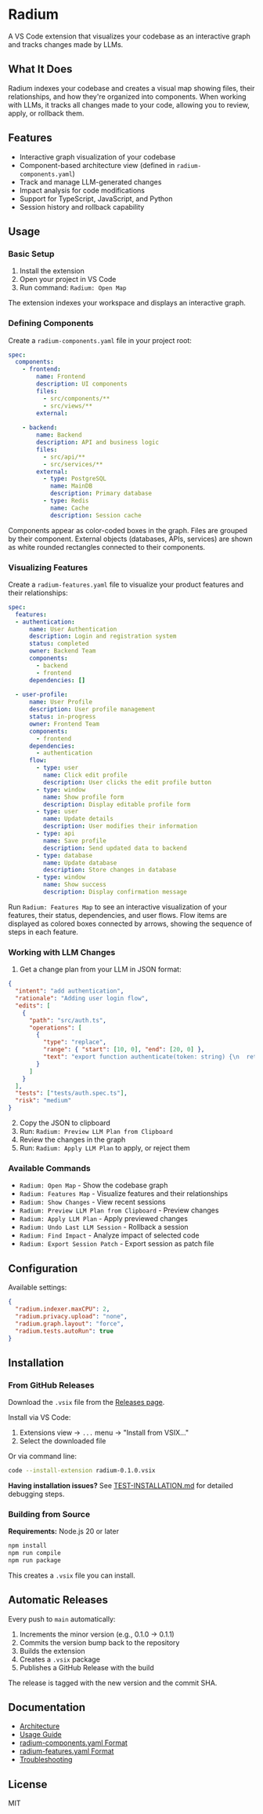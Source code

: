 # Radium

A VS Code extension that visualizes your codebase as an interactive graph and tracks changes made by LLMs.

## What It Does

Radium indexes your codebase and creates a visual map showing files, their relationships, and how they're organized into components. When working with LLMs, it tracks all changes made to your code, allowing you to review, apply, or rollback them.

## Features

- Interactive graph visualization of your codebase
- Component-based architecture view (defined in `radium-components.yaml`)
- Track and manage LLM-generated changes
- Impact analysis for code modifications
- Support for TypeScript, JavaScript, and Python
- Session history and rollback capability

## Usage

### Basic Setup

1. Install the extension
2. Open your project in VS Code
3. Run command: `Radium: Open Map`

The extension indexes your workspace and displays an interactive graph.

### Defining Components

Create a `radium-components.yaml` file in your project root:

```yaml
spec:
  components:
    - frontend:
        name: Frontend
        description: UI components
        files:
          - src/components/**
          - src/views/**
        external:
    
    - backend:
        name: Backend
        description: API and business logic
        files:
          - src/api/**
          - src/services/**
        external:
          - type: PostgreSQL
            name: MainDB
            description: Primary database
          - type: Redis
            name: Cache
            description: Session cache
```

Components appear as color-coded boxes in the graph. Files are grouped by their component. External objects (databases, APIs, services) are shown as white rounded rectangles connected to their components.

### Visualizing Features

Create a `radium-features.yaml` file to visualize your product features and their relationships:

```yaml
spec:
  features:
  - authentication:
      name: User Authentication
      description: Login and registration system
      status: completed
      owner: Backend Team
      components:
        - backend
        - frontend
      dependencies: []
  
  - user-profile:
      name: User Profile
      description: User profile management
      status: in-progress
      owner: Frontend Team
      components:
        - frontend
      dependencies:
        - authentication
      flow:
        - type: user
          name: Click edit profile
          description: User clicks the edit profile button
        - type: window
          name: Show profile form
          description: Display editable profile form
        - type: user
          name: Update details
          description: User modifies their information
        - type: api
          name: Save profile
          description: Send updated data to backend
        - type: database
          name: Update database
          description: Store changes in database
        - type: window
          name: Show success
          description: Display confirmation message
```

Run `Radium: Features Map` to see an interactive visualization of your features, their status, dependencies, and user flows. Flow items are displayed as colored boxes connected by arrows, showing the sequence of steps in each feature.

### Working with LLM Changes

1. Get a change plan from your LLM in JSON format:

```json
{
  "intent": "add authentication",
  "rationale": "Adding user login flow",
  "edits": [
    {
      "path": "src/auth.ts",
      "operations": [
        {
          "type": "replace",
          "range": { "start": [10, 0], "end": [20, 0] },
          "text": "export function authenticate(token: string) {\n  return verifyToken(token);\n}"
        }
      ]
    }
  ],
  "tests": ["tests/auth.spec.ts"],
  "risk": "medium"
}
```

2. Copy the JSON to clipboard
3. Run: `Radium: Preview LLM Plan from Clipboard`
4. Review the changes in the graph
5. Run: `Radium: Apply LLM Plan` to apply, or reject them

### Available Commands

- `Radium: Open Map` - Show the codebase graph
- `Radium: Features Map` - Visualize features and their relationships
- `Radium: Show Changes` - View recent sessions
- `Radium: Preview LLM Plan from Clipboard` - Preview changes
- `Radium: Apply LLM Plan` - Apply previewed changes
- `Radium: Undo Last LLM Session` - Rollback a session
- `Radium: Find Impact` - Analyze impact of selected code
- `Radium: Export Session Patch` - Export session as patch file

## Configuration

Available settings:

```json
{
  "radium.indexer.maxCPU": 2,
  "radium.privacy.upload": "none",
  "radium.graph.layout": "force",
  "radium.tests.autoRun": true
}
```

## Installation

### From GitHub Releases

Download the `.vsix` file from the [Releases page](https://github.com/obregman/radium/releases).

Install via VS Code:
1. Extensions view → `...` menu → "Install from VSIX..."
2. Select the downloaded file

Or via command line:
```bash
code --install-extension radium-0.1.0.vsix
```

**Having installation issues?** See [TEST-INSTALLATION.md](TEST-INSTALLATION.md) for detailed debugging steps.

### Building from Source

**Requirements:** Node.js 20 or later

```bash
npm install
npm run compile
npm run package
```

This creates a `.vsix` file you can install.

## Automatic Releases

Every push to `main` automatically:
1. Increments the minor version (e.g., 0.1.0 → 0.1.1)
2. Commits the version bump back to the repository
3. Builds the extension
4. Creates a `.vsix` package
5. Publishes a GitHub Release with the build

The release is tagged with the new version and the commit SHA.

## Documentation

- [Architecture](docs/architecture.md)
- [Usage Guide](docs/usage-guide.md)
- [radium-components.yaml Format](docs/radium-yaml.md)
- [radium-features.yaml Format](docs/radium-features.md)
- [Troubleshooting](docs/troubleshooting.md)

## License

MIT
